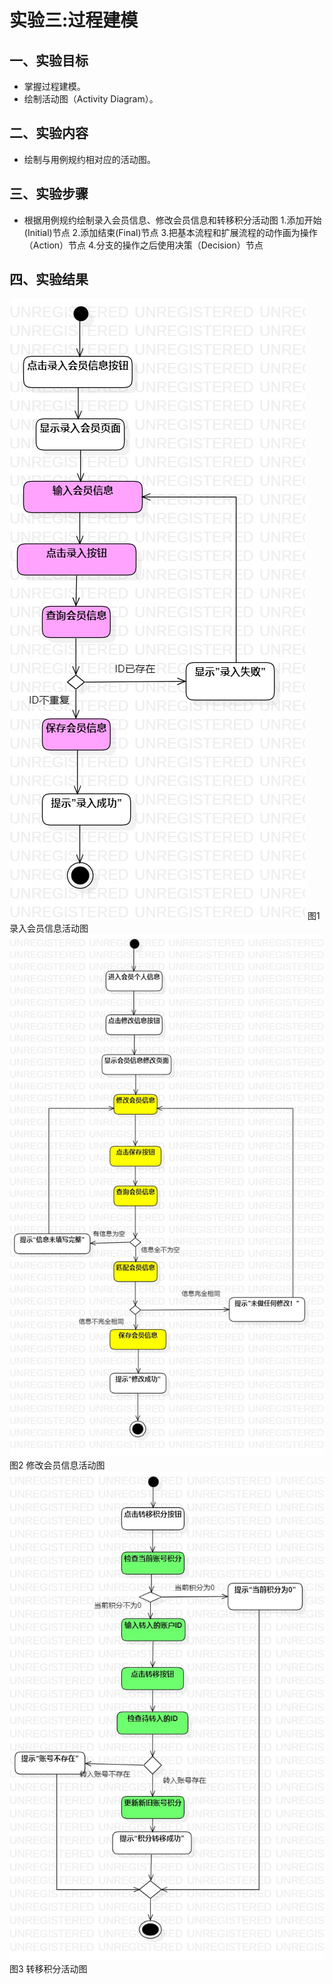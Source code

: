 # 实验三:过程建模

## 一、实验目标
- 掌握过程建模。
- 绘制活动图（Activity Diagram）。
## 二、实验内容
- 绘制与用例规约相对应的活动图。
## 三、实验步骤
- 根据用例规约绘制录入会员信息、修改会员信息和转移积分活动图
  1.添加开始(Initial)节点
  2.添加结束(Final)节点
	3.把基本流程和扩展流程的动作画为操作（Action）节点
	4.分支的操作之后使用决策（Decision）节点

## 四、实验结果
![录入会员信息活动图](./录入会员信息.jpg)
图1 录入会员信息活动图
![修改会员信息活动图](./修改会员信息.jpg)
图2 修改会员信息活动图
![转移积分活动图](./转移积分.jpg)
图3 转移积分活动图
